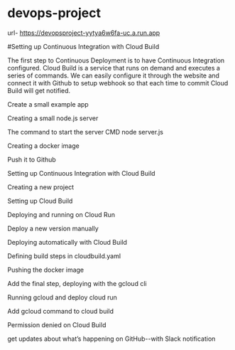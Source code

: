 # devops-project
url- https://devopsproject-yytya6w6fa-uc.a.run.app

#Setting up Continuous Integration with Cloud Build

The first step to Continuous Deployment is to have Continuous Integration configured. Cloud Build is a service that runs on demand and executes a series of commands. We can easily configure it through the website and connect it with Github to setup webhook so that each time to commit Cloud Build will get notified.

Create a small example app

Creating a small node.js server

The command to start the server
CMD node server.js

Creating a docker image

Push it to Github

Setting up Continuous Integration with Cloud Build

Creating a new project

Setting up Cloud Build

Deploying and running on Cloud Run

Deploy a new version manually

Deploying automatically with Cloud Build

Defining build steps in cloudbuild.yaml

Pushing the docker image

Add the final step, deploying with the gcloud cli

Running gcloud and deploy cloud run

Add gcloud command to cloud build

Permission denied on Cloud Build


get updates about what’s happening on GitHub--with Slack notification
